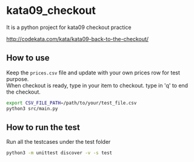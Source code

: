 # kata09_checkout
It is a python project for kata09 checkout practice

http://codekata.com/kata/kata09-back-to-the-checkout/

## How to use
Keep the `prices.csv` file and update with your own prices row for test purpose.     
When checkout is ready, type in your item to checkout. type in 'q' to end the checkout.      

```sh
export CSV_FILE_PATH=/path/to/your/test_file.csv
python3 src/main.py
```

## How to run the test     
Run all the testcases under the test folder    

```sh
python3 -m unittest discover -v -s test
```